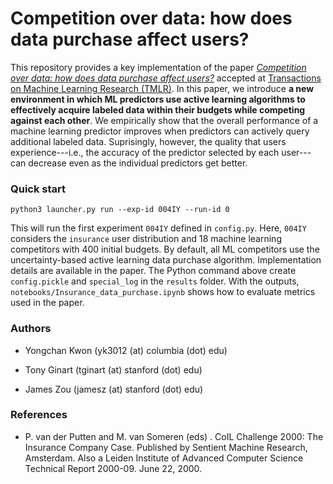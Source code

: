 # Competition over data: how does data purchase affect users?

This repository provides a key implementation of the paper *[Competition over data: how does data purchase affect users?](https://openreview.net/forum?id=63sJsCmq6Q)* accepted at [Transactions on Machine Learning Research (TMLR)](https://www.jmlr.org/tmlr/). In this paper, we introduce **a new environment in which ML predictors use active learning algorithms to effectively acquire labeled data within their budgets while competing against each other**. We empirically show that the overall performance of a machine learning predictor improves when predictors can actively query additional labeled data. Suprisingly, however, the quality that users experience---i.e., the accuracy of the predictor selected by each user---can decrease even as the individual predictors get better.

### Quick start

```
python3 launcher.py run --exp-id 004IY --run-id 0
```

This will run the first experiment `004IY` defined in `config.py`. Here, `004IY` considers the `insurance` user distribution and 18 machine learning competitors with 400 initial budgets. By default, all ML competitors use the uncertainty-based active learning data purchase algorithm. Implementation details are available in the paper. The Python command above create `config.pickle` and `special_log` in the `results` folder. With the outputs, `notebooks/Insurance_data_purchase.ipynb` shows how to evaluate metrics used in the paper.

### Authors

- Yongchan Kwon (yk3012 (at) columbia (dot) edu)

- Tony Ginart (tginart (at) stanford (dot) edu)

- James Zou (jamesz (at) stanford (dot) edu)

### References

- P. van der Putten and M. van Someren (eds) . CoIL Challenge 2000: The Insurance Company Case.  Published by Sentient Machine Research, Amsterdam. Also a Leiden Institute of Advanced Computer Science Technical Report 2000-09. June 22, 2000. 



